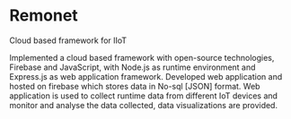 # Remonet
Cloud based framework for IIoT

Implemented a cloud based framework with open-source technologies, Firebase and JavaScript, with Node.js as runtime environment and Express.js as web application framework.
Developed web application and hosted on firebase which stores data in No-sql [JSON] format.
Web application is used to collect runtime data from different IoT devices and monitor and analyse the data collected, data visualizations
 are provided.
